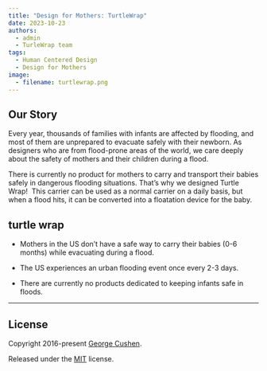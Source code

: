 ```yaml
---
title: "Design for Mothers: TurtleWrap"
date: 2023-10-23 
authors:
  - admin
  - TurleWrap team
tags:
  - Human Centered Design 
  - Design for Mothers
image:
  - filename: turtlewrap.png
---
```


## Our Story

Every year, thousands of families with infants are affected by flooding, and most of them are unprepared to evacuate safely with their newborn. As designers who are from flood-prone areas of the world, we care deeply about the safety of mothers and their children during a flood. 

There is currently no product for mothers to carry and transport their babies safely in dangerous flooding situations. That’s why we designed Turtle Wrap!  This carrier can be used as a normal carrier on a daily basis, but when a flood hits, it can be converted into a floatation device for the baby. 

## turtle wrap 
- Mothers in the US don’t have a safe way to carry their babies (0-6 months) while evacuating during a flood.

- The US experiences an urban flooding event once every 2-3 days.

- There are currently no products dedicated to keeping infants safe in floods. 
  
---

## License

Copyright 2016-present [George Cushen](https://georgecushen.com).

Released under the [MIT](https://github.com/HugoBlox/hugo-blox-builder/blob/main/LICENSE.md) license.
